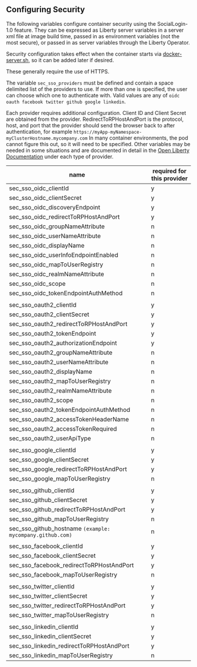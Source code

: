 ## Configuring Security


The following variables configure container security using the SocialLogin-1.0 feature. They can be expressed as Liberty server variables in a server xml file at image build time, passed in as environment variables (not the most secure), or passed in as server variables through the Liberty Operator.

Security configuration takes effect when the container starts via [docker-server.sh](releases/latest/kernel/helpers/runtime/docker-server.sh), so it can be added later if desired.

These generally require the use of HTTPS. 

The variable `sec_sso_providers` must be defined and contain a space delimited list of the providers to use. If more than one is specified, the user can choose which one to authenticate with. Valid values are any of `oidc oauth facebook twitter github google linkedin`.

Each provider requires additional configuration.  Client ID and Client Secret are obtained from the provider.  RedirectToRPHostAndPort is the protocol, host, and port that the provider should send the browser back to after authentication, for example `https://myApp-myNamespace-myClusterHostname.mycompany.com`  In many container environments, the pod cannot figure this out, so it will need to be specified. Other variables may be needed in some situations and are documented in detail in the [Open Liberty Documentation](https://openliberty.io/docs/ref/feature/#socialLogin-1.0.html) under each type of provider.

 name                                 | required for this provider |
|------------------------------------ | ------ |
|sec_sso_oidc_clientId                | y |
|sec_sso_oidc_clientSecret            | y |
|sec_sso_oidc_discoveryEndpoint       | y |
|sec_sso_oidc_redirectToRPHostAndPort | y |
|sec_sso_oidc_groupNameAttribute      | n |
|sec_sso_oidc_userNameAttribute      | n |
|sec_sso_oidc_displayName      | n |
|sec_sso_oidc_userInfoEndpointEnabled      | n |
|sec_sso_oidc_mapToUserRegistry |n|
|sec_sso_oidc_realmNameAttribute |n|
|sec_sso_oidc_scope      | n |
|sec_sso_oidc_tokenEndpointAuthMethod      | n |
|||
|sec_sso_oauth2_clientId             |y|
|sec_sso_oauth2_clientSecret             |y|
|sec_sso_oauth2_redirectToRPHostAndPort             |y|
|sec_sso_oauth2_tokenEndpoint             |y|
|sec_sso_oauth2_authorizationEndpoint             |y|
|sec_sso_oauth2_groupNameAttribute      | n |
|sec_sso_oauth2_userNameAttribute      | n |
|sec_sso_oauth2_displayName      | n |
|sec_sso_oauth2_mapToUserRegistry      | n |
|sec_sso_oauth2_realmNameAttribute      | n |
|sec_sso_oauth2_scope      | n |
|sec_sso_oauth2_tokenEndpointAuthMethod      | n |
|sec_sso_oauth2_accessTokenHeaderName      | n |
|sec_sso_oauth2_accessTokenRequired      | n |
|sec_sso_oauth2_userApiType      | n |
|||
|sec_sso_google_clientId       | y |
|sec_sso_google_clientSecret       | y |
|sec_sso_google_redirectToRPHostAndPort       | y |
|sec_sso_google_mapToUserRegistry       | n|
|||
|sec_sso_github_clientId       | y |
|sec_sso_github_clientSecret       | y |
|sec_sso_github_redirectToRPHostAndPort       | y |
|sec_sso_github_mapToUserRegistry       | n|
|sec_sso_github_hostname `(example: mycompany.github.com)`     | n|
|||
|sec_sso_facebook_clientId       | y |
|sec_sso_facebook_clientSecret       | y |
|sec_sso_facebook_redirectToRPHostAndPort       | y |
|sec_sso_facebook_mapToUserRegistry       | n|
|||
|sec_sso_twitter_clientId      | y |
|sec_sso_twitter_clientSecret      | y |
|sec_sso_twitter_redirectToRPHostAndPort      | y |
|sec_sso_twitter_mapToUserRegistry       | n|
|||
sec_sso_linkedin_clientId      | y |
sec_sso_linkedin_clientSecret      | y |
sec_sso_linkedin_redirectToRPHostAndPort      | y |
sec_sso_linkedin_mapToUserRegistry       | n|






